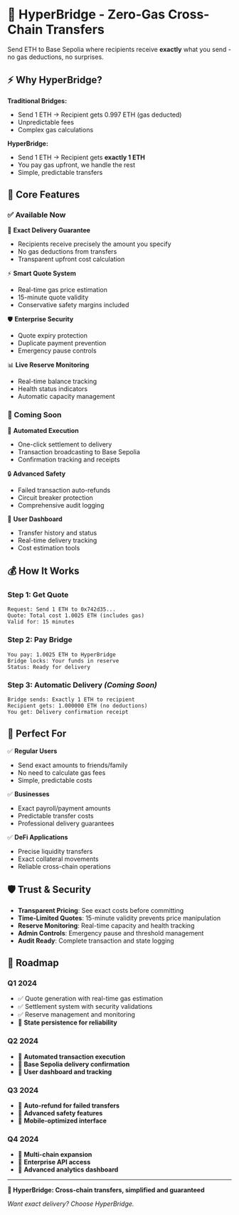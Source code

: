 # 🌊 **HyperBridge** - Zero-Gas Cross-Chain Transfers

Send ETH to Base Sepolia where recipients receive **exactly** what you send - no gas deductions, no surprises.

## ⚡ **Why HyperBridge?**

**Traditional Bridges:**
- Send 1 ETH → Recipient gets 0.997 ETH (gas deducted)
- Unpredictable fees
- Complex gas calculations

**HyperBridge:**
- Send 1 ETH → Recipient gets **exactly 1 ETH**
- You pay gas upfront, we handle the rest
- Simple, predictable transfers

## 🎯 **Core Features**

### **✅ Available Now**

🎯 **Exact Delivery Guarantee**
- Recipients receive precisely the amount you specify
- No gas deductions from transfers
- Transparent upfront cost calculation

⚡ **Smart Quote System**
- Real-time gas price estimation
- 15-minute quote validity
- Conservative safety margins included

🛡️ **Enterprise Security**
- Quote expiry protection
- Duplicate payment prevention
- Emergency pause controls

📊 **Live Reserve Monitoring**
- Real-time balance tracking
- Health status indicators
- Automatic capacity management

### **🔄 Coming Soon**

🚀 **Automated Execution**
- One-click settlement to delivery
- Transaction broadcasting to Base Sepolia
- Confirmation tracking and receipts

🔒 **Advanced Safety**
- Failed transaction auto-refunds
- Circuit breaker protection
- Comprehensive audit logging

📱 **User Dashboard**
- Transfer history and status
- Real-time delivery tracking
- Cost estimation tools

## 💰 **How It Works**

### **Step 1: Get Quote**
```
Request: Send 1 ETH to 0x742d35...
Quote: Total cost 1.0025 ETH (includes gas)
Valid for: 15 minutes
```

### **Step 2: Pay Bridge**
```
You pay: 1.0025 ETH to HyperBridge
Bridge locks: Your funds in reserve
Status: Ready for delivery
```

### **Step 3: Automatic Delivery** *(Coming Soon)*
```
Bridge sends: Exactly 1 ETH to recipient
Recipient gets: 1.000000 ETH (no deductions)
You get: Delivery confirmation receipt
```

## 🌟 **Perfect For**

✅ **Regular Users**
- Send exact amounts to friends/family
- No need to calculate gas fees
- Simple, predictable costs

✅ **Businesses**
- Exact payroll/payment amounts
- Predictable transfer costs
- Professional delivery guarantees

✅ **DeFi Applications**
- Precise liquidity transfers
- Exact collateral movements
- Reliable cross-chain operations

## 🛡️ **Trust & Security**

- **Transparent Pricing**: See exact costs before committing
- **Time-Limited Quotes**: 15-minute validity prevents price manipulation
- **Reserve Monitoring**: Real-time capacity and health tracking
- **Admin Controls**: Emergency pause and threshold management
- **Audit Ready**: Complete transaction and state logging

## 🚀 **Roadmap**

### **Q1 2024**
- ✅ Quote generation with real-time gas estimation
- ✅ Settlement system with security validations
- ✅ Reserve management and monitoring
- 🔄 **State persistence for reliability**

### **Q2 2024**
- 🔧 **Automated transaction execution**
- 🔧 **Base Sepolia delivery confirmation**
- 🔧 **User dashboard and tracking**

### **Q3 2024**
- 🔧 **Auto-refund for failed transfers**
- 🔧 **Advanced safety features**
- 🔧 **Mobile-optimized interface**

### **Q4 2024**
- 🔧 **Multi-chain expansion**
- 🔧 **Enterprise API access**
- 🔧 **Advanced analytics dashboard**

---

**🌊 HyperBridge: Cross-chain transfers, simplified and guaranteed**

*Want exact delivery? Choose HyperBridge.*